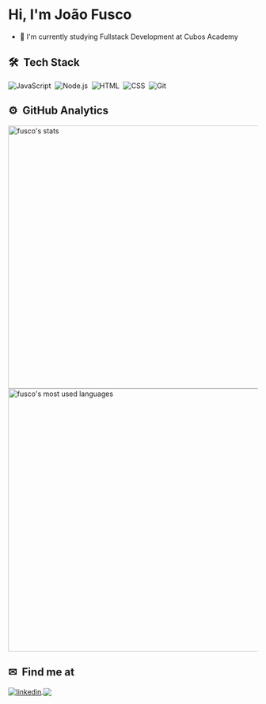 <h1 align="left"> Hi, I'm João Fusco</h1>

- 📘 I'm currently studying Fullstack Development at Cubos Academy

## 🛠 &nbsp;Tech Stack

![JavaScript](https://img.shields.io/badge/-JavaScript-05122A?style=flat&logo=javascript)&nbsp;
![Node.js](https://img.shields.io/badge/-Node.js-05122A?style=flat&logo=node.js)&nbsp;
![HTML](https://img.shields.io/badge/-HTML-05122A?style=flat&logo=HTML5)&nbsp;
![CSS](https://img.shields.io/badge/-CSS-05122A?style=flat&logo=CSS3&logoColor=1572B6)&nbsp;
![Git](https://img.shields.io/badge/-Git-05122A?style=flat&logo=git)&nbsp;

## ⚙️ &nbsp;GitHub Analytics

<p align="left">
<img width="530em" src="https://github-readme-stats.vercel.app/api?username=JPFusco&show_icons=true&theme=vision-friendly-dark&hide=issues,contribs,prs" alt="fusco's stats"/>
<img width="530em" src="https://github-readme-stats.vercel.app/api/top-langs/?username=JPFusco&layout=compact&theme=vision-friendly-dark" alt="fusco's most used languages"/>
</p>

## ✉ &nbsp;Find me at

<a href="https://linkedin.com/in/joaofusco" target="_blank">
  <img align="center" src="https://img.shields.io/badge/-João_Fusco-05122A?style=flat&logo=linkedin" alt="linkedin"/>
</a>
<a href="mailto:<jpmfusco@gmail.com>" alt="gmail" target="_blank">
  <img align="center" src="https://img.shields.io/badge/-jpmfusco@gmail.com-FF0000?style=flat&labelColor=FF0000&logo=gmail&logoColor=white&link=mailto:<jpmfusco@gmail.com>" />
</a>


